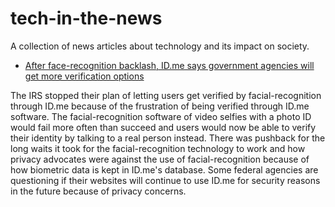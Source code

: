 # tech-in-the-news
A collection of news articles about technology and its impact on society.

* [After face-recognition backlash, ID.me says government agencies will get more verification options](https://www.cnn.com/2022/02/08/tech/idme-facial-recognition-bypass/index.html)

The IRS stopped their plan of letting users get verified by facial-recognition
through ID.me because of the frustration of being verified through ID.me software.
The facial-recognition software of video selfies with a photo ID would fail more often than succeed and users would now
be able to verify their identity by talking to a real person instead.
There was pushback for the long waits it took for the facial-recognition technology to work and
how privacy advocates were against the use of facial-recognition
because of how biometric data is kept in ID.me's database.
Some federal agencies are questioning if their websites will continue to 
use ID.me for security reasons in the future because of privacy concerns.
